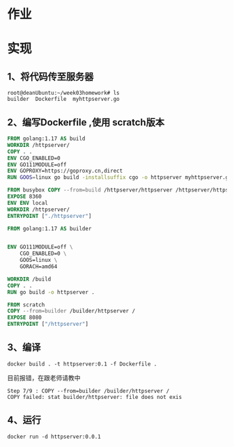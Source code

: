 # 作业







# 实现

## 1、将代码传至服务器

```shell
root@deanUbuntu:~/week03homework# ls
builder  Dockerfile  myhttpserver.go
```

## 2、编写Dockerfile ,使用  scratch版本

```dockerfile
FROM golang:1.17 AS build
WORKDIR /httpserver/
COPY . .
ENV CGO_ENABLED=0
ENV GO111MODULE=off
ENV GOPROXY=https://goproxy.cn,direct
RUN GOOS=linux go build -installsuffix cgo -o httpserver myhttpserver.go

FROM busybox COPY --from=build /httpserver/httpserver /httpserver/httpserver
EXPOSE 8360
ENV ENV local
WORKDIR /httpserver/
ENTRYPOINT ["./httpserver"]
```

```dockerfile
FROM golang:1.17 AS builder


ENV GO111MODULE=off \
    CGO_ENABLED=0 \
    GOOS=linux \
    GORACH=amd64

WORKDIR /build
COPY . .
RUN go build -o httpserver .

FROM scratch
COPY --from=builder /builder/httpserver /
EXPOSE 8080
ENTRYPOINT ["/httpserver"]
```

## 3、编译

```shell
docker build . -t httpserver:0.1 -f Dockerfile .
```

目前报错，在跟老师请教中

```shell
Step 7/9 : COPY --from=builder /builder/httpserver /
COPY failed: stat builder/httpserver: file does not exis
```



## 4、运行

```shell
docker run -d httpserver:0.0.1
```

